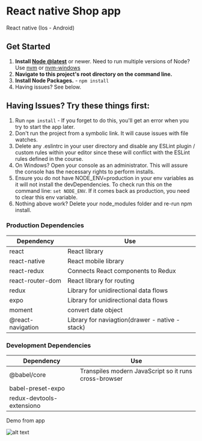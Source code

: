 # React native Shop app
React native (Ios - Android)
## Get Started

1. **Install [Node @latest](https://nodejs.org)** or newer. Need to run multiple versions of Node? Use [nvm](https://github.com/creationix/nvm) or [nvm-windows](https://github.com/coreybutler/nvm-windows)
2. **Navigate to this project's root directory on the command line.**
3. **Install Node Packages.** - `npm install`
4. Having issues? See below.

## Having Issues? Try these things first:

1. Run `npm install` - If you forget to do this, you'll get an error when you try to start the app later.
2. Don't run the project from a symbolic link. It will cause issues with file watches.
3. Delete any .eslintrc in your user directory and disable any ESLint plugin / custom rules within your editor since these will conflict with the ESLint rules defined in the course.
4. On Windows? Open your console as an administrator. This will assure the console has the necessary rights to perform installs.
5. Ensure you do not have NODE_ENV=production in your env variables as it will not install the devDependencies. To check run this on the command line: `set NODE_ENV`. If it comes back as production, you need to clear this env variable.
6. Nothing above work? Delete your node_modules folder and re-run npm install.

### Production Dependencies

| **Dependency**   | **Use**                                              |
| ---------------- | ---------------------------------------------------- |
| react            | React library                                        |
| react-native     | React mobile library                                 |
| react-redux      | Connects React components to Redux                   |
| react-router-dom | React library for routing                            |
| redux            | Library for unidirectional data flows                |
| expo             | Library for unidirectional data flows                |
| moment           | convert date object                                  |
| @react-navigation| Library for naviagtion(drawer - native - stack)      |


### Development Dependencies

| **Dependency**                  | **Use**                                                          |
| ------------------------------- | ---------------------------------------------------------------- |
| @babel/core                     | Transpiles modern JavaScript so it runs cross-browser            |
| babel-preset-expo               |                                                                  |
| redux-devtools-extensiono       |                                                                  |


Demo from app

![alt text](https://github.com/Mmferry/rn-meals-app/blob/master/assets/Screen%20Recording%201441-09-24%20at%201.38.28%20PM.gif)
